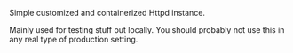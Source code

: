 Simple customized and containerized Httpd instance.

Mainly used for testing stuff out locally.  You should probably not use this in any real type of production setting.
